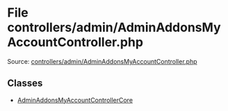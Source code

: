 File controllers/admin/AdminAddonsMyAccountController.php
=========

Source: [controllers/admin/AdminAddonsMyAccountController.php](https://github.com/PrestaShop/PrestaShop/blob/1.5.0.3/controllers/admin/AdminAddonsMyAccountController.php)


Classes
-------

* [AdminAddonsMyAccountControllerCore](class.AdminAddonsMyAccountControllerCore.md)

